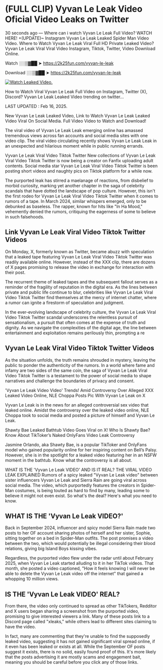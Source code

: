 # (FULL CLIP) Vyvan Le Leak Video Oficial Video Leaks on Twitter

30 seconds ago — Where can i watch Vyvan Le Leak Full Video? WATCH HERE! +(UPDATE)~ Instagram Vyvan Le Leak Leaked Spider Man Video Video. Where to Watch Vyvan Le Leak Viral Full HD Private Leaked Video? Vyvan Le Leak Viral Viral Video Instagram, Tiktok, Twitter, Video Download Online.

Watch ░░▒▓██ ➤ https://2k25fun.com/vyvan-le-leak

Download ░░▒▓██ ➤ https://2k25fun.com/vyvan-le-leak

[![Watch Leaked Video.](https://miro.medium.com/v2/resize:fit:828/format:webp/1*cilzJN44JGOrTw9NJCrNHA.gif "Watch Leaked Video")](https://2k25fun.com/vyvan-le-leak)

How to Watch Viral Vyvan Le Leak Full Video on Instagram, Twitter (X), Discord? Vyvan Le Leak Leaked Video trending on twitter...

LAST UPDATED : Feb 16, 2025.

New Vyvan Le Leak Leaked Video, Link to Watch Vyvan Le Leak Leaked Video Viral On Social Media. Full Video Video to Watch and Download!

The viral video of Vyvan Le Leak Leak emerging online has amassed tremendous views across fan accounts and social media sites with one video clip. The viral video circulating recently shows Vyvan Le Leak Leak in an unexpected and hilarious moment while in public running errands.

Vyvan Le Leak Viral Video Tiktok Twitter New collections of Vyvan Le Leak Viral Video Tiktok Twitter is now being a creator on Fanfix uploading adult contents. Social media star Vyvan Le Leak Viral Video Tiktok Twitter is been posting short videos and naughty pics on Tiktok platform for a while now.

The purported leak has stirred a maelanage of reactions, from disbelief to morbid curiosity, marking yet another chapter in the saga of celebrity scandals that have dotted the landscape of pop culture. However, this isn't the first rodeo for Vyvan Le Leak Viral Video Tiktok Twitter when it comes to rumors of a tape. In March 2024, similar whispers emerged, only to be debunked as baseless. The rapper, known for hits like "In Ha Mood," vehemently denied the rumors, critiquing the eagerness of some to believe in such falsehoods.

## Link Vyvan Le Leak Viral Video Tiktok Twitter Videos

On Monday, X, formerly known as Twitter, became abuzz with speculation that a leaked tape featuring Vyvan Le Leak Viral Video Tiktok Twitter was readily available online. However, instead of the XXX clip, there are dozens of X pages promising to release the video in exchange for interaction with their post.

The recurrent theme of leaked tapes and the subsequent fallout serves as a reminder of the fragility of reputation in the digital era. As the lines between private and public life continue to blur, celebrities like Vyvan Le Leak Viral Video Tiktok Twitter find themselves at the mercy of internet chatter, where a rumor can ignite a firestorm of speculation and judgment.

In the ever-evolving landscape of celebrity culture, the Vyvan Le Leak Viral Video Tiktok Twitter scandal underscores the relentless pursuit of sensationalism, a pursuit that often comes at the expense of truth and dignity. As we navigate the complexities of the digital age, the line between entertainment and exploitation remains perilously thin, prompting a re

##  Vyvan Le Leak Viral Video Tiktok Twitter Videos

As the situation unfolds, the truth remains shrouded in mystery, leaving the public to ponder the authenticity of the rumors. In a world where fame and infamy are two sides of the same coin, the saga of Vyvan Le Leak Viral Video Tiktok Twitter is a testament to the power of social media to shape narratives and challenge the boundaries of privacy and consent.

'Vyvan Le Leak Video Video' Trends! Amid Controversy Over Alleged XXX Leaked Video Online, NLE Choppa Posts Pic With Vyvan Le Leak on X

Vyvan Le Leak is in the news for an alleged controversial sex video that leaked online. Amidst the controversy over the leaked video online, NLE Choppa took to social media and posted a picture of himself and Vyvan Le Leak.

Shawty Bae Leaked Bathtub Video Goes Viral on X! Who Is Shawty Bae? Know About TikToker’s Naked OnlyFans Video Leak Controversy

Jasmine Orlando, aka Shawty Bae, is a popular TikToker and OnlyFans model who gained popularity online for her inspiring content on Bell’s Palsy. However, she is in the spotlight for a leaked video featuring her in an NSFW moment in the bathtub. Know what the controversy is all about.

WHAT IS THE 'Vyvan Le Leak VIDEO' AND IS IT REAL? THE VIRAL VIDEO LEAK EXPLAINED Rumors of a spicy leaked "Vyvan Le Leak video" between sister influencers Vyvan Le Leak and Sierra Rain are going viral across social media. The video, which purportedly features the creators in Spider-Man costumes, is being touted as hard to find by many, leading some to believe it might not even exist. So what's the deal? Here's what you need to know.

## WHAT IS THE 'Vyvan Le Leak VIDEO?'

Back in September 2024, influencer and spicy model Sierra Rain made two posts to her OF account sharing photos of herself and her sister, Sophie, sitting together on a bed in Spider-Man outfits. The post promises a video between the two, which would potentially be illegal considering their blood relations, giving big Island Boys kissing vibes.

Regardless, the purported video flew under the radar until about February 2025, when Vyvan Le Leak started alluding to it in her TikTok videos. That month, she posted a video captioned, "How it feels knowing I will never be able to delete the Vyvan Le Leak video off the internet" that gained a whopping 10 million views.

## IS THE 'Vyvan Le Leak VIDEO' REAL?

From there, the video only continued to spread as other TikTokers, Redditor and X users began sharing a screenshot from the purported video, promising to give interested viewers a link. Many of these posts link to a Discord page called "xleaks," while others lead to different sites claiming to have the video.

In fact, many are commenting that they're unable to find the supposedly leaked video, suggesting it has not gained significant viral spread online, if it even has been leaked or exists at all. While the September OF posts suggest it exists, there is no solid, easily found proof of this. It's more likely that the posts advertising it are mostly scams and engagement bait, meaning you should be careful before you click any of those links.